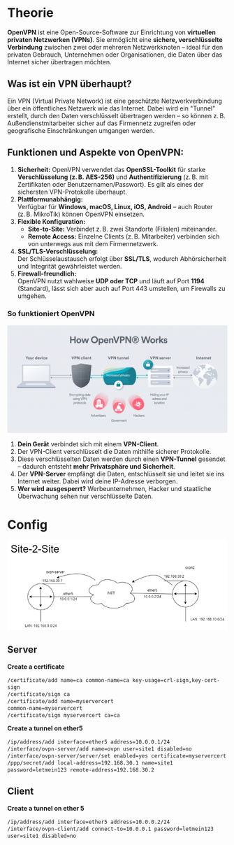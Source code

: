 # Theorie
**OpenVPN** ist eine Open-Source-Software zur Einrichtung von **virtuellen privaten Netzwerken (VPNs)**. Sie ermöglicht eine **sichere, verschlüsselte Verbindung** zwischen zwei oder mehreren Netzwerkknoten – ideal für den privaten Gebrauch, Unternehmen oder Organisationen, die Daten über das Internet sicher übertragen möchten.
## Was ist ein VPN überhaupt?
Ein VPN (Virtual Private Network) ist eine geschützte Netzwerkverbindung über ein öffentliches Netzwerk wie das Internet. Dabei wird ein "Tunnel" erstellt, durch den Daten verschlüsselt übertragen werden – so können z. B. Außendienstmitarbeiter sicher auf das Firmennetz zugreifen oder geografische Einschränkungen umgangen werden.
## Funktionen und Aspekte von OpenVPN:
1. **Sicherheit:**
   OpenVPN verwendet das **OpenSSL-Toolkit** für starke **Verschlüsselung (z. B. AES-256)** und **Authentifizierung** (z. B. mit Zertifikaten oder Benutzernamen/Passwort). Es gilt als eines der sichersten VPN-Protokolle überhaupt.
2. **Plattformunabhängig:**  
   Verfügbar für **Windows, macOS, Linux, iOS, Android** – auch Router (z. B. MikroTik) können OpenVPN einsetzen.
3. **Flexible Konfiguration:**
   - **Site-to-Site:** Verbindet z. B. zwei Standorte (Filialen) miteinander.
   - **Remote Access:** Einzelne Clients (z. B. Mitarbeiter) verbinden sich von unterwegs aus mit dem Firmennetzwerk.
4. **SSL/TLS-Verschlüsselung:**  
   Der Schlüsselaustausch erfolgt über **SSL/TLS**, wodurch Abhörsicherheit und Integrität gewährleistet werden.
5. **Firewall-freundlich:**  
   OpenVPN nutzt wahlweise **UDP oder TCP** und läuft auf Port **1194** (Standard), lässt sich aber auch auf Port 443 umstellen, um Firewalls zu umgehen.
### So funktioniert OpenVPN
![](../images/openvpn.png)
1. **Dein Gerät** verbindet sich mit einem **VPN-Client**.
2. Der VPN-Client verschlüsselt die Daten mithilfe sicherer Protokolle.
3. Diese verschlüsselten Daten werden durch einen **VPN-Tunnel** gesendet – dadurch entsteht **mehr Privatsphäre und Sicherheit**.
4. Der **VPN-Server** empfängt die Daten, entschlüsselt sie und leitet sie ins Internet weiter. Dabei wird deine IP-Adresse verborgen.
5. **Wer wird ausgesperrt?** Werbeunternehmen, Hacker und staatliche Überwachung sehen nur verschlüsselte Daten.
# Config
![](../images/ovpn_site2site.png)
## Server

**Create a certificate**
```
/certificate/add name=ca common-name=ca key-usage=crl-sign,key-cert-sign
/certificate/sign ca
/certificate/add name=myservercert
common-name=myservercert
/certificate/sign myservercert ca=ca
```

**Create a tunnel on ether5**
```
/ip/address/add interface=ether5 address=10.0.0.1/24
/interface/ovpn-server/add name=ovpn user=site1 disabled=no
/interface/ovpn-server/server/set enabled=yes certificate=myservercert
/ppp/secret/add local-address=192.168.30.1 name=site1 password=letmein123 remote-address=192.168.30.2
```
## Client

**Create a tunnel on ether 5**
```
/ip/address/add interface=ether5 address=10.0.0.2/24
/interface/ovpn-client/add connect-to=10.0.0.1 password=letmein123 user=site1 disabled=no
```